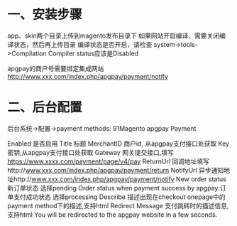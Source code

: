 # 一、安装步骤
app、skin两个目录上传到magento发布目录下
如果网站开启编译、需要关闭编译状态，然后再上传目录
编译状态是否开启，请检查
system->tools->Compilation
Compiler status应该是Disabled

apgpay的商户号需要绑定集成网站
http://www.xxx.com/index.php/apgpay/payment/notify

# 二、后台配置
后台系统->配置->payment methods:
91Magento apgpay Payment

Enabled		是否启用
Title		标题
MerchantID	商户id, 从apgpay支付接口处获取
Key		密钥,从apgpay支付接口处获取
Gateway		网关提交接口,填写 https://www.xxxx.com/payment/page/v4/pay
ReturnUrl   回调地址填写http://www.xxx.com/index.php/apgpay/payment/return
NotifyUrl	异步通知地址http://www.xxx.com/index.php/apgpay/payment/notify
New order status	新订单状态 选择pending
Order status when payment success by apgpay:订单支付成功状态 选择processing
Describe	描述出现在checkout onepage中的payment method下的描述,支持html
Redirect Message 支付跳转时的描述信息,支持html You will be redirected to the apgpay website in a few seconds.

